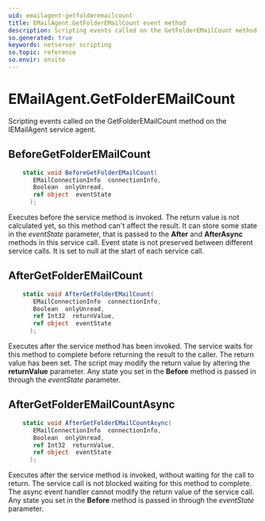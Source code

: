 ```yaml
---
uid: emailagent-getfolderemailcount
title: EMailAgent.GetFolderEMailCount event method
description: Scripting events called on the GetFolderEMailCount method on the EMailAgent service agent.
so.generated: true
keywords: netserver scripting
so.topic: reference
so.envir: onsite
---
```

# EMailAgent.GetFolderEMailCount

Scripting events called on the <see cref='M:IEMailAgent.GetFolderEMailCount'>GetFolderEMailCount</see> method on the <see cref='IEMailAgent'>IEMailAgent</see>  service agent.

## BeforeGetFolderEMailCount
```cs
    static void BeforeGetFolderEMailCount(
       EMailConnectionInfo  connectionInfo,
       Boolean  onlyUnread,
       ref object  eventState
      );
```
Executes before the service method is invoked.
The return value is not calculated yet, so this method can't affect the result.
It can store some state in the *eventState* parameter, that is passed to the **After** and **AfterAsync** methods in this service call.
Event state is not preserved between different service calls. It is set to null at the start of each service call.
## AfterGetFolderEMailCount
```cs
    static void AfterGetFolderEMailCount(
       EMailConnectionInfo  connectionInfo,
       Boolean  onlyUnread,
       ref Int32  returnValue,
       ref object  eventState
      );
```
Executes after the service method has been invoked. The service waits for this method to complete before returning the result to the caller.
The return value has been set. The script may modify the return value by altering the **returnValue** parameter.
Any state you set in the **Before** method is passed in through the *eventState* parameter.
## AfterGetFolderEMailCountAsync
```cs
    static void AfterGetFolderEMailCountAsync(
       EMailConnectionInfo  connectionInfo,
       Boolean  onlyUnread,
       ref Int32  returnValue,
       ref object  eventState
      );
```
Executes after the service method is invoked, without waiting for the call to return.
The service call is not blocked waiting for this method to complete.
The async event handler cannot modify the return value of the service call.
Any state you set in the **Before** method is passed in through the *eventState* parameter.

